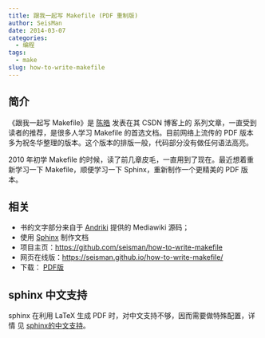 ```yaml
---
title: 跟我一起写 Makefile (PDF 重制版)
author: SeisMan
date: 2014-03-07
categories:
  - 编程
tags:
  - make
slug: how-to-write-makefile
---
```


## 简介

《跟我一起写 Makefile》是 [陈皓](http://coolshell.cn/haoel) 发表在其 CSDN 博客上的
系列文章，一直受到读者的推荐，是很多人学习 Makefile 的首选文档。目前网络上流传的 PDF
版本多为祝冬华整理的版本。这个版本的排版一般，代码部分没有做任何语法高亮。

2010 年初学 Makefile 的时候，读了前几章皮毛，一直用到了现在。最近想着重新学习一下
Makefile，顺便学习一下 Sphinx，重新制作一个更精美的 PDF 版本。

## 相关

- 书的文字部分来自于 [Andriki](http://andriki.com/mediawiki/index.php?title=Linux:跟我一起写Makefile) 提供的 Mediawiki 源码；
- 使用 [Sphinx](http://sphinx-doc.org/) 制作文档
- 项目主页：<https://github.com/seisman/how-to-write-makefile>
- 网页在线版：<https://seisman.github.io/how-to-write-makefile/>
- 下载： [PDF版](https://seisman.github.io/how-to-write-makefile/Makefile.pdf)

## sphinx 中文支持

sphinx 在利用 LaTeX 生成 PDF 时，对中文支持不够，因而需要做特殊配置，详情
见 [sphinx的中文支持](/sphinx-chinese-support/)。
